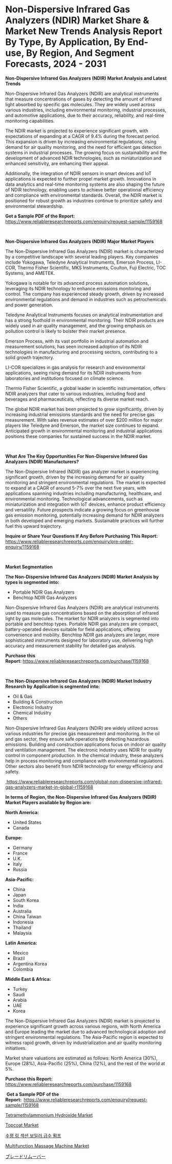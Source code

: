 <p><h1>Non-Dispersive Infrared Gas Analyzers (NDIR) Market Share & Market New Trends Analysis Report By Type, By Application, By End-use, By Region, And Segment Forecasts, 2024 - 2031</h1></p><p><strong>Non-Dispersive Infrared Gas Analyzers (NDIR) Market Analysis and Latest Trends</strong></p>
<p><p>Non-Dispersive Infrared Gas Analyzers (NDIR) are analytical instruments that measure concentrations of gases by detecting the amount of infrared light absorbed by specific gas molecules. They are widely used across various industries, including environmental monitoring, industrial processes, and automotive applications, due to their accuracy, reliability, and real-time monitoring capabilities.</p><p>The NDIR market is projected to experience significant growth, with expectations of expanding at a CAGR of 9.4% during the forecast period. This expansion is driven by increasing environmental regulations, rising demand for air quality monitoring, and the need for efficient gas detection systems in industrial processes. The growing focus on sustainability and the development of advanced NDIR technologies, such as miniaturization and enhanced sensitivity, are enhancing their appeal.</p><p>Additionally, the integration of NDIR sensors in smart devices and IoT applications is expected to further propel market growth. Innovations in data analytics and real-time monitoring systems are also shaping the future of NDIR technology, enabling users to achieve better operational efficiency and compliance with environmental standards. Overall, the NDIR market is positioned for robust growth as industries continue to prioritize safety and environmental stewardship.</p></p>
<p><strong>Get a Sample PDF of the Report:&nbsp;</strong> <a href="https://www.reliableresearchreports.com/enquiry/request-sample/1159168">https://www.reliableresearchreports.com/enquiry/request-sample/1159168</a></p>
<p>&nbsp;</p>
<p><strong>Non-Dispersive Infrared Gas Analyzers (NDIR) Major Market Players</strong></p>
<p><p>The Non-Dispersive Infrared Gas Analyzers (NDIR) market is characterized by a competitive landscape with several leading players. Key companies include Yokogawa, Teledyne Analytical Instruments, Emerson Process, LI-COR, Thermo Fisher Scientific, MKS Instruments, Coulton, Fuji Electric, TOC Systems, and AMETEK.</p><p>Yokogawa is notable for its advanced process automation solutions, leveraging its NDIR technology to enhance emissions monitoring and control. The company has experienced steady growth, driven by increased environmental regulations and demand in industries such as petrochemicals and power generation.</p><p>Teledyne Analytical Instruments focuses on analytical instrumentation and has a strong foothold in environmental monitoring. Their NDIR products are widely used in air quality management, and the growing emphasis on pollution control is likely to bolster their market presence.</p><p>Emerson Process, with its vast portfolio in industrial automation and measurement solutions, has seen increased adoption of its NDIR technologies in manufacturing and processing sectors, contributing to a solid growth trajectory. </p><p>LI-COR specializes in gas analysis for research and environmental applications, seeing rising demand for its NDIR instruments from laboratories and institutions focused on climate science.</p><p>Thermo Fisher Scientific, a global leader in scientific instrumentation, offers NDIR analyzers that cater to various industries, including food and beverages and pharmaceuticals, reflecting its diverse market reach.</p><p>The global NDIR market has been projected to grow significantly, driven by increasing industrial emissions standards and the need for precise gas measurement. With sales revenue estimates of over $200 million for major players like Teledyne and Emerson, the market size continues to expand. Anticipated growth in environmental monitoring and industrial applications positions these companies for sustained success in the NDIR market.</p></p>
<p>&nbsp;</p>
<p><strong>What Are The Key Opportunities For Non-Dispersive Infrared Gas Analyzers (NDIR) Manufacturers?</strong></p>
<p><p>The Non-Dispersive Infrared (NDIR) gas analyzer market is experiencing significant growth, driven by the increasing demand for air quality monitoring and stringent environmental regulations. The market is expected to expand at a CAGR of around 5-7% over the next five years, with applications spanning industries including manufacturing, healthcare, and environmental monitoring. Technological advancements, such as miniaturization and integration with IoT devices, enhance product efficiency and versatility. Future prospects indicate a growing focus on greenhouse gas emission monitoring, potentially increasing demand for NDIR analyzers in both developed and emerging markets. Sustainable practices will further fuel this upward trajectory.</p></p>
<p><strong>Inquire or Share Your Questions If Any Before Purchasing This Report:</strong> <a href="https://www.reliableresearchreports.com/enquiry/pre-order-enquiry/1159168">https://www.reliableresearchreports.com/enquiry/pre-order-enquiry/1159168</a></p>
<p>&nbsp;</p>
<p><strong>Market Segmentation</strong></p>
<p><strong>The Non-Dispersive Infrared Gas Analyzers (NDIR) Market Analysis by types is segmented into:</strong></p>
<p><ul><li>Portable NDIR Gas Analyzers</li><li>Benchtop NDIR Gas Analyzers</li></ul></p>
<p><p>Non-Dispersive Infrared Gas Analyzers (NDIR) are analytical instruments used to measure gas concentrations based on the absorption of infrared light by gas molecules. The market for NDIR analyzers is segmented into portable and benchtop types. Portable NDIR gas analyzers are compact, battery-operated devices suitable for field applications, offering convenience and mobility. Benchtop NDIR gas analyzers are larger, more sophisticated instruments designed for laboratory use, delivering high accuracy and measurement stability for detailed gas analysis.</p></p>
<p><strong>Purchase this Report:&nbsp;</strong><a href="https://www.reliableresearchreports.com/purchase/1159168">https://www.reliableresearchreports.com/purchase/1159168</a></p>
<p>&nbsp;</p>
<p><strong>The Non-Dispersive Infrared Gas Analyzers (NDIR) Market Industry Research by Application is segmented into:</strong></p>
<p><ul><li>Oil & Gas</li><li>Building & Construction</li><li>Electronic Industry</li><li>Chemical Industry</li><li>Others</li></ul></p>
<p><p>Non-Dispersive Infrared Gas Analyzers (NDIR) are widely utilized across various industries for precise gas measurement and monitoring. In the oil and gas sector, they ensure safe operations by detecting hazardous emissions. Building and construction applications focus on indoor air quality and ventilation management. The electronic industry uses NDIR for quality control in component production. In the chemical industry, these analyzers help in process monitoring and compliance with environmental regulations. Other sectors also benefit from NDIR technology for energy efficiency and safety.</p></p>
<p><a href="https://www.reliableresearchreports.com/global-non-dispersive-infrared-gas-analyzers-market-in-global-r1159168">&nbsp;https://www.reliableresearchreports.com/global-non-dispersive-infrared-gas-analyzers-market-in-global-r1159168</a></p>
<p><strong>In terms of Region, the Non-Dispersive Infrared Gas Analyzers (NDIR) Market Players available by Region are:</strong></p>
<p>
    <p> <strong> North America: </strong>
        <ul>
            <li>United States</li>
            <li>Canada</li>
        </ul>
        </p> 
    <p> <strong> Europe: </strong>
        <ul>
            <li>Germany</li>
            <li>France</li>
            <li>U.K.</li>
            <li>Italy</li>
            <li>Russia</li>
        </ul>
        </p> 
    <p> <strong> Asia-Pacific: </strong>
        <ul>
            <li>China</li>
            <li>Japan</li>
            <li>South Korea</li>
            <li>India</li>
            <li>Australia</li>
            <li>China Taiwan</li>
            <li>Indonesia</li>
            <li>Thailand</li>
            <li>Malaysia</li>
        </ul>
        </p> 
    <p> <strong> Latin America: </strong>
        <ul>
            <li>Mexico</li>
            <li>Brazil</li>
            <li>Argentina Korea</li>
            <li>Colombia</li>
        </ul>
        </p> 
    <p> <strong> Middle East & Africa: </strong>
        <ul>
            <li>Turkey</li>
            <li>Saudi</li>
            <li>Arabia</li>
            <li>UAE</li>
            <li>Korea</li>
        </ul>
    </p>
    </p>
<p><p>The Non-Dispersive Infrared Gas Analyzers (NDIR) market is projected to experience significant growth across various regions, with North America and Europe leading the market due to advanced technological adoption and stringent environmental regulations. The Asia-Pacific region is expected to witness rapid growth, driven by industrialization and air quality monitoring initiatives. </p><p>Market share valuations are estimated as follows: North America (30%), Europe (28%), Asia-Pacific (25%), China (12%), and the rest of the world at 5%.</p></p>
<p><strong>Purchase this Report: </strong><a href="https://www.reliableresearchreports.com/purchase/1159168">https://www.reliableresearchreports.com/purchase/1159168</a></p>
<p>&nbsp;<strong>Get a Sample PDF of the Report:&nbsp;&nbsp;</strong><a href="https://www.reliableresearchreports.com/enquiry/request-sample/1159168">https://www.reliableresearchreports.com/enquiry/request-sample/1159168</a></p>
<p><strong></strong></p>
<p><p><a href="https://www.linkedin.com/pulse/tetramethylammonium-hydroxide-industry-analysis-report-cskbf?trackingId=MfL56HGrRr6TcjXmu%2F8S5Q%3D%3D">Tetramethylammonium Hydroxide Market</a></p><p><a href="https://issuu.com/reportprime-2/docs/topcoat-market-size-2030.pptx_a50953e8531d30">Topcoat Market</a></p><p><a href="https://medium.com/@drakesporer/horizontal-ring-section-boiler-feed-pump-market-%EC%9D%98-%EA%B8%80%EB%A1%9C%EB%B2%8C-%EC%8B%9C%EC%9E%A5-%EA%B0%9C%EC%9A%94%EB%8A%94-%EC%A0%84-%EC%84%B8%EA%B3%84-%EB%B0%8F-%EC%A3%BC%EC%9A%94-%EC%8B%9C%EC%9E%A5%EC%9D%98-%EC%82%B0%EC%97%85%EC%97%90-%EC%98%81%ED%96%A5%EC%9D%84-%EB%AF%B8%EC%B9%98%EB%8A%94-%EC%A3%BC%EC%9A%94-%ED%8A%B8%EB%A0%8C%EB%93%9C%EC%97%90-%EB%8C%80%ED%95%9C-26e2afa7a01c">수평 링 섹션 보일러 급수 펌프</a></p><p><a href="https://github.com/MatthewHernandez403/Market-Research-Report-List-1/blob/main/multifunction-massage-machine-market.md">Multifunction Massage Machine Market</a></p><p><a href="https://medium.com/@kaylizulauf2023/blade-removers-market-%E3%81%AE%E3%82%B0%E3%83%AD%E3%83%BC%E3%83%90%E3%83%AB%E5%B8%82%E5%A0%B4%E6%A6%82%E8%A6%81%E3%81%AF-%E4%B8%96%E7%95%8C%E3%81%8A%E3%82%88%E3%81%B3%E4%B8%BB%E8%A6%81%E5%B8%82%E5%A0%B4%E3%81%AB%E3%81%8A%E3%81%91%E3%82%8B%E6%A5%AD%E7%95%8C%E3%81%AB%E5%BD%B1%E9%9F%BF%E3%82%92%E4%B8%8E%E3%81%88%E3%82%8B%E4%B8%BB%E8%A6%81%E3%81%AA%E3%83%88%E3%83%AC%E3%83%B3%E3%83%89%E3%81%AB%E3%81%A4%E3%81%84%E3%81%A6-%E7%8B%AC%E8%87%AA%E3%81%AE%E8%A6%96%E7%82%B9%E3%82%92%E6%8F%90%E4%BE%9B%E3%81%97%E3%81%BE%E3%81%99-963dfe1bfc1d">ブレードリムーバー</a></p></p>